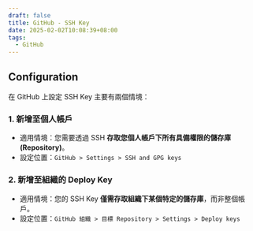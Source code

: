 ```yaml
---
draft: false
title: GitHub - SSH Key
date: 2025-02-02T10:08:39+08:00
tags:
  - GitHub
---
```


## Configuration

在 GitHub 上設定 SSH Key 主要有兩個情境：

### 1. 新增至個人帳戶

- 適用情境：您需要透過 SSH **存取您個人帳戶下所有具備權限的儲存庫 (Repository)**。
- 設定位置：`GitHub > Settings > SSH and GPG keys`
    
### 2. 新增至組織的 Deploy Key

- 適用情境：您的 SSH Key **僅需存取組織下某個特定的儲存庫**，而非整個帳戶。
- 設定位置：`GitHub 組織 > 目標 Repository > Settings > Deploy keys`
